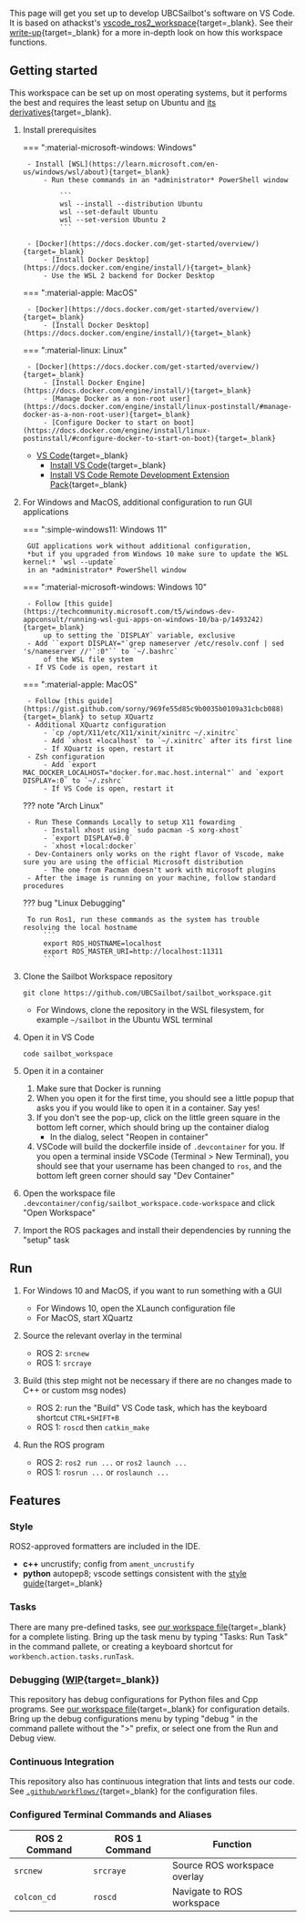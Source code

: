 This page will get you set up to develop UBCSailbot's software on VS Code. It is based on athackst's
[vscode_ros2_workspace](https://github.com/athackst/vscode_ros2_workspace){target=_blank}.
See their [write-up](https://www.allisonthackston.com/articles/vscode_docker_ros2.html){target=_blank} for a more
in-depth look on how this workspace functions.

## Getting started

This workspace can be set up on most operating systems, but it performs the best and requires the least setup on
Ubuntu and [its derivatives](https://distrowatch.com/search.php?basedon=Ubuntu){target=_blank}.

1. Install prerequisites

    === ":material-microsoft-windows: Windows"

        - Install [WSL](https://learn.microsoft.com/en-us/windows/wsl/about){target=_blank}
            - Run these commands in an *administrator* PowerShell window

                ```
                wsl --install --distribution Ubuntu
                wsl --set-default Ubuntu
                wsl --set-version Ubuntu 2
                ```

        - [Docker](https://docs.docker.com/get-started/overview/){target=_blank}
            - [Install Docker Desktop](https://docs.docker.com/engine/install/){target=_blank}
            - Use the WSL 2 backend for Docker Desktop

    === ":material-apple: MacOS"

        - [Docker](https://docs.docker.com/get-started/overview/){target=_blank}
            - [Install Docker Desktop](https://docs.docker.com/engine/install/){target=_blank}

    === ":material-linux: Linux"

        - [Docker](https://docs.docker.com/get-started/overview/){target=_blank}
            - [Install Docker Engine](https://docs.docker.com/engine/install/){target=_blank}
            - [Manage Docker as a non-root user](https://docs.docker.com/engine/install/linux-postinstall/#manage-docker-as-a-non-root-user){target=_blank}
            - [Configure Docker to start on boot](https://docs.docker.com/engine/install/linux-postinstall/#configure-docker-to-start-on-boot){target=_blank}

    - [VS Code](https://code.visualstudio.com/){target=_blank}
        - [Install VS Code](https://code.visualstudio.com/download){target=_blank}
        - [Install VS Code Remote Development Extension Pack](https://marketplace.visualstudio.com/items?itemName=ms-vscode-remote.vscode-remote-extensionpack){target=_blank}

2. For Windows and MacOS, additional configuration to run GUI applications

    === ":simple-windows11: Windows 11"

        GUI applications work without additional configuration,
        *but if you upgraded from Windows 10 make sure to update the WSL kernel:* `wsl --update`
        in an *administrator* PowerShell window

    === ":material-microsoft-windows: Windows 10"

        - Follow [this guide](https://techcommunity.microsoft.com/t5/windows-dev-appconsult/running-wsl-gui-apps-on-windows-10/ba-p/1493242){target=_blank}
            up to setting the `DISPLAY` variable, exclusive
        - Add ``export DISPLAY="`grep nameserver /etc/resolv.conf | sed 's/nameserver //'`:0"`` to `~/.bashrc`
            of the WSL file system
        - If VS Code is open, restart it

    === ":material-apple: MacOS"

        - Follow [this guide](https://gist.github.com/sorny/969fe55d85c9b0035b0109a31cbcb088){target=_blank} to setup XQuartz
        - Additional XQuartz configuration
            - `cp /opt/X11/etc/X11/xinit/xinitrc ~/.xinitrc`
            - Add `xhost +localhost` to `~/.xinitrc` after its first line
            - If XQuartz is open, restart it
        - Zsh configuration
            - Add `export MAC_DOCKER_LOCALHOST="docker.for.mac.host.internal"` and `export DISPLAY=:0` to `~/.zshrc`
            - If VS Code is open, restart it

    ??? note "Arch Linux"

        - Run These Commands Locally to setup X11 fowarding 
            - Install xhost using `sudo pacman -S xorg-xhost`
            - `export DISPLAY=0.0`
            - `xhost +local:docker`
        - Dev-Containers only works on the right flavor of Vscode, make sure you are using the official Microsoft distribution
            - The one from Pacman doesn't work with microsoft plugins
        - After the image is running on your machine, follow standard procedures

    ??? bug "Linux Debugging"

        To run Ros1, run these commands as the system has trouble resolving the local hostname  
            ```
            export ROS_HOSTNAME=localhost
            export ROS_MASTER_URI=http://localhost:11311
            ```

3. Clone the Sailbot Workspace repository

    ```
    git clone https://github.com/UBCSailbot/sailbot_workspace.git
    ```

    - For Windows, clone the repository in the WSL filesystem, for example `~/sailbot` in the Ubuntu WSL terminal

4. Open it in VS Code

    ```
    code sailbot_workspace
    ```

5. Open it in a container
    1. Make sure that Docker is running
    2. When you open it for the first time, you should see a little popup that asks you if you would like to open it in
       a container. Say yes!
    3. If you don't see the pop-up, click on the little green square in the bottom left corner, which should bring up
       the container dialog
        - In the dialog, select "Reopen in container"
    4. VSCode will build the dockerfile inside of `.devcontainer` for you. If you open a terminal inside VSCode
       (Terminal > New Terminal), you should see that your username has been changed to `ros`, and the bottom left green
       corner should say "Dev Container"

6. Open the workspace file `.devcontainer/config/sailbot_workspace.code-workspace` and click "Open Workspace"

7. Import the ROS packages and install their dependencies by running the "setup" task

## Run

1. For Windows 10 and MacOS, if you want to run something with a GUI
    - For Windows 10, open the XLaunch configuration file
    - For MacOS, start XQuartz

2. Source the relevant overlay in the terminal
    - ROS 2: `srcnew`
    - ROS 1: `srcraye`

3. Build (this step might not be necessary if there are no changes made to C++ or custom msg nodes)
    - ROS 2: run the "Build" VS Code task, which has the keyboard shortcut `CTRL+SHIFT+B`
    - ROS 1: `roscd` then `catkin_make`

4. Run the ROS program
    - ROS 2: `ros2 run ...` or `ros2 launch ...`
    - ROS 1: `rosrun ...` or `roslaunch ...`

## Features

### Style

ROS2-approved formatters are included in the IDE.  

- **c++** uncrustify; config from `ament_uncrustify`
- **python** autopep8; vscode settings consistent with the [style guide](https://index.ros.org/doc/ros2/Contributing/Code-Style-Language-Versions/){target=_blank}

### Tasks

There are many pre-defined tasks, see
[our workspace file](https://github.com/UBCSailbot/sailbot_workspace/blob/main/.devcontainer/config/sailbot_workspace.code-workspace){target=_blank}
for a complete listing. Bring up the task menu by typing "Tasks: Run Task" in the command pallete, or creating a keyboard
shortcut for `workbench.action.tasks.runTask`.

### Debugging ([WIP](https://github.com/UBCSailbot/sailbot_workspace/issues/6){target=_blank})

This repository has debug configurations for Python files and Cpp programs. See
[our workspace file](https://github.com/UBCSailbot/sailbot_workspace/blob/main/.devcontainer/config/sailbot_workspace.code-workspace){target=_blank}
for configuration details.
Bring up the debug configurations menu by typing "debug " in the command pallete without the ">" prefix, or select one
from the Run and Debug view.

### Continuous Integration

This repository also has continuous integration that lints and tests our code.
See [`.github/workflows/`](https://github.com/UBCSailbot/sailbot_workspace/tree/main/.github/workflows){target=_blank}
for the configuration files.

### Configured Terminal Commands and Aliases

| ROS 2 Command | ROS 1 Command | Function |
| ------------- | ------------- | -------- |
| `srcnew` | `srcraye` | Source ROS workspace overlay |
| `colcon_cd` | `roscd` | Navigate to ROS workspace |
